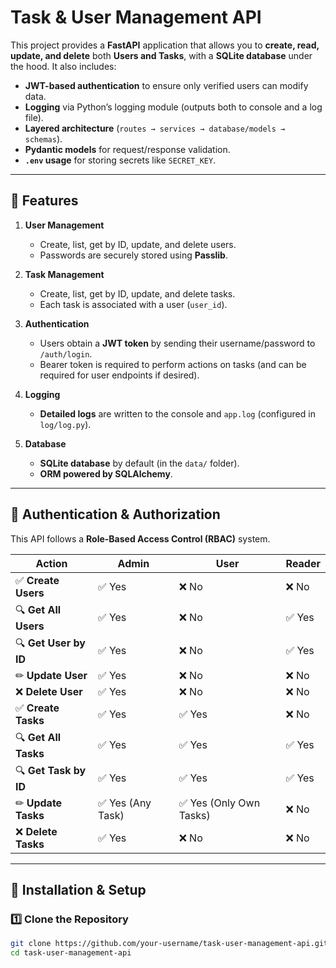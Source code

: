 # Task & User Management API

This project provides a **FastAPI** application that allows you to **create, read, update, and delete** both **Users and Tasks**, with a **SQLite database** under the hood. It also includes:

- **JWT-based authentication** to ensure only verified users can modify data.
- **Logging** via Python’s logging module (outputs both to console and a log file).
- **Layered architecture** (`routes → services → database/models → schemas`).
- **Pydantic models** for request/response validation.
- **`.env` usage** for storing secrets like `SECRET_KEY`.

---

## 🚀 Features

1. **User Management**
   - Create, list, get by ID, update, and delete users.
   - Passwords are securely stored using **Passlib**.

2. **Task Management**
   - Create, list, get by ID, update, and delete tasks.
   - Each task is associated with a user (`user_id`).

3. **Authentication**
   - Users obtain a **JWT token** by sending their username/password to `/auth/login`.
   - Bearer token is required to perform actions on tasks (and can be required for user endpoints if desired).

4. **Logging**
   - **Detailed logs** are written to the console and `app.log` (configured in `log/log.py`).

5. **Database**
   - **SQLite database** by default (in the `data/` folder).
   - **ORM powered by SQLAlchemy**.

---

## 🔑 **Authentication & Authorization**
This API follows a **Role-Based Access Control (RBAC)** system.

| **Action**                 | **Admin** | **User** | **Reader** |
|----------------------------|----------|----------|------------|
| ✅ **Create Users**        | ✅ Yes    | ❌ No    | ❌ No      |
| 🔍 **Get All Users**       | ✅ Yes    | ❌ No    | ✅ Yes     |
| 🔍 **Get User by ID**      | ✅ Yes    | ❌ No    | ✅ Yes     |
| ✏ **Update User**         | ✅ Yes    | ❌ No    | ❌ No      |
| ❌ **Delete User**         | ✅ Yes    | ❌ No    | ❌ No      |
| ✅ **Create Tasks**        | ✅ Yes    | ✅ Yes   | ❌ No      |
| 🔍 **Get All Tasks**       | ✅ Yes    | ✅ Yes   | ✅ Yes     |
| 🔍 **Get Task by ID**      | ✅ Yes    | ✅ Yes   | ✅ Yes     |
| ✏ **Update Tasks**        | ✅ Yes (Any Task) | ✅ Yes (Only Own Tasks) | ❌ No |
| ❌ **Delete Tasks**        | ✅ Yes    | ❌ No    | ❌ No      |

---

## 🔧 **Installation & Setup**

### **1️⃣ Clone the Repository**
```bash
git clone https://github.com/your-username/task-user-management-api.git
cd task-user-management-api

